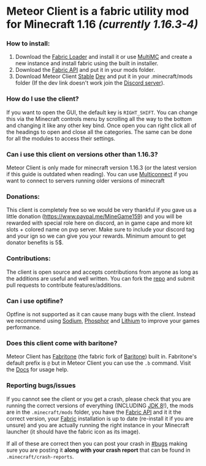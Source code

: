 # **Meteor Client** is a fabric utility mod for Minecraft 1.16 *(currently 1.16.3-4)*

### How to install:
1. Download the [Fabric Loader](https://fabricmc.net/use) and install it or use [MultiMC](https://multimc.org/#Download) and create a new instance and install fabric using the built in installer.
2. Download the [Fabric API](https://www.curseforge.com/minecraft/mc-mods/fabric-api/files) and put it in your mods folder.
3. Download Meteor Client [Stable](https://meteorclient.com/) [Dev](https://discord.com/channels/689197705683140636/756782622662721536) and put it in your .minecraft/mods folder (If the dev link doesn't work join the [Discord server](https://meteorclient.com/discord)).

### How do I use the client?
If you want to open the GUI, the default key is `RIGHT_SHIFT`. You can change this via the Minecraft controls menu by scrolling all the way to the bottom and changing it like any other key bind. Once open you can right click all of the headings to open and close all the categories. The same can be done for all the modules to access their settings.

### Can i use this client on versions other than 1.16.3?
Meteor Client is only made for minecraft version 1.16.3 (or the latest version if this guide is outdated when reading).
You can use [Multiconnect](https://www.curseforge.com/minecraft/mc-mods/multiconnect) if you want to connect to servers running older versions of minecraft

### Donations:
This client is completely free so we would be very thankful if you gave us a little donation (https://www.paypal.me/MineGame159) and you will be rewarded with special role here on discord, an in game cape and more kit slots + colored name on pvp server. Make sure to include your discord tag and your ign so we can give you your rewards. Minimum amount to get donator benefits is 5$.

### Contributions:
The client is open source and accepts contributions from anyone as long as the additions are useful and well written. You can fork the [repo](https://github.com/MeteorDevelopment/meteor-client) and submit pull requests to contribute features/additions.

### Can i use optifine?
Optfine is not supported as it can cause many bugs with the client. Instead we recommend using [Sodium](https://www.curseforge.com/minecraft/mc-mods/sodium), [Phosphor](https://www.curseforge.com/minecraft/mc-mods/phosphor) and [Lithium](https://www.curseforge.com/minecraft/mc-mods/lithium) to improve your games performance.

### Does this client come with baritone?
Meteor Client has [Fabritone](https://gitlab.com/CDAGaming/fabritone) (the fabric fork of [Baritone](https://github.com/cabaletta/baritone)) built in.
Fabritone's default prefix is `@` but in Meteor Client you can use the `.b` command. Visit the [Docs](https://github.com/cabaletta/baritone/blob/master/USAGE.md) for usage help.

### Reporting bugs/issues
If you cannot see the client or you get a crash, please check that you are running the correct versions of everything (INCLUDING [JDK 8](https://www.oracle.com/uk/java/technologies/javase/javase-jdk8-downloads.html)!), the mods are in the `.minecraft/mods` folder, you have the [Fabric API](https://www.curseforge.com/minecraft/mc-mods/fabric-api/) and it it the correct version, your [Fabric](https://fabricmc.net/) installation is up to date (re-install it if you are unsure) and you are actually running the right instance in your Minecraft launcher (it should have the fabric icon as its image).

If all of these are correct then you can post your crash in [#bugs](https://discord.com/channels/689197705683140636/689202674876547295) making sure you are posting it **along with your crash report** that can be found in `.minecraft/crash-reports`.